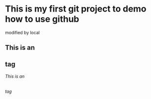 # This is my first git project to demo how to use github

modified by local
## This is an <h2> tag
###### This is an <h6> tag

